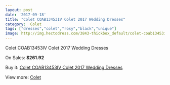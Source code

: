 ```yaml
---
layout: post
date: '2017-09-18'
title: "Colet COAB13453IV Colet 2017 Wedding Dresses"
category:  Colet
tags: ["dresses","colet","rosy","black","unique"]
image: http://img.hectodress.com/3843-thickbox_default/colet-coab13453iv-colet-2013-wedding-dresses.jpg
---
```

Colet COAB13453IV Colet 2017 Wedding Dresses

On Sales: **$261.92**
<a href="https://www.hectodress.com/-colet/1998-colet-coab13453iv-colet-2013-wedding-dresses.html"><amp-img layout="responsive" width="600" height="600" src="//img.hectodress.com/3843-thickbox_default/colet-coab13453iv-colet-2013-wedding-dresses.jpg" alt="Colet COAB13453IV Colet 2017 Wedding Dresses 0" /></a>
<a href="https://www.hectodress.com/-colet/1998-colet-coab13453iv-colet-2013-wedding-dresses.html"><amp-img layout="responsive" width="600" height="600" src="//img.hectodress.com/3844-thickbox_default/colet-coab13453iv-colet-2013-wedding-dresses.jpg" alt="Colet COAB13453IV Colet 2017 Wedding Dresses 1" /></a>

Buy it: [Colet COAB13453IV Colet 2017 Wedding Dresses](https://www.hectodress.com/-colet/1998-colet-coab13453iv-colet-2013-wedding-dresses.html "Colet COAB13453IV Colet 2017 Wedding Dresses")

View more: [ Colet](https://www.hectodress.com/34--colet " Colet")